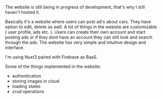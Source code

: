 The website is still being in progress of development, that's why I still haven't hosted it.

Basically it's a website where users can post ad's about cars. They have option to edit, delete as well. A lot of things in the website are customizable ( user profile, ads etc. ). Users can create their own account and start posting ads or if they dont have an account they can still look and search through the ads.
The website has very simple and intuitive design and interface.

I'm using Nuxt3 paired with Firebase as BaaS. 

Some of the things implemented in the website: 

- authentication
- storing images in cloud
- loading states
- crud operations


